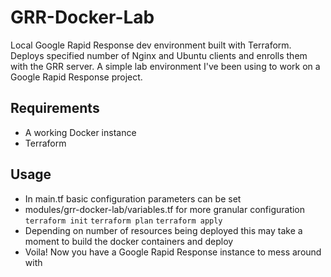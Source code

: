 # GRR-Docker-Lab
Local Google Rapid Response dev environment built with Terraform. Deploys specified number of Nginx and Ubuntu clients and enrolls them with the GRR server. A simple lab environment I've been using to work on a Google Rapid Response project.

## Requirements
- A working Docker instance
- Terraform

## Usage
- In main.tf basic configuration parameters can be set
- modules/grr-docker-lab/variables.tf for more granular configuration
```terraform init```
```terraform plan```
```terraform apply```
- Depending on number of resources being deployed this may take a moment to build the docker containers and deploy
- Voila! Now you have a Google Rapid Response instance to mess around with

